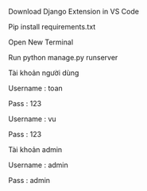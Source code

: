 Download Django Extension in VS Code 


Pip install requirements.txt


Open New Terminal 


Run python manage.py runserver

Tài khoản người dùng 

Username : toan

Pass : 123

Username : vu 

Pass : 123

Tài khoản admin

Username : admin

Pass : admin
